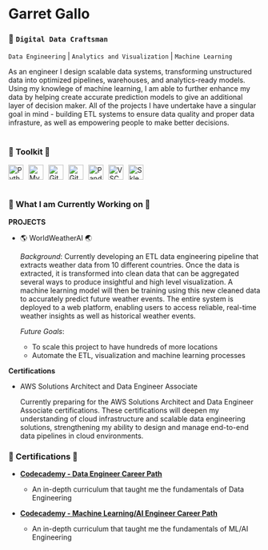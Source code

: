 # Garret Gallo

### :construction_worker: **`Digital Data Craftsman`**  
`Data Engineering` | `Analytics and Visualization` | `Machine Learning`

As an engineer I design scalable data systems, transforming unstructured data 
into optimized pipelines, warehouses, and analytics-ready models. Using my knowlege
of machine learning, I am able to further enhance my data by helping create accurate
prediction models to give an additional layer of decision maker. All of the projects I
have undertake have a singular goal in mind - building ETL systems to ensure data quality
and proper data infrasture, as well as empowering people to make better decisions.

#

### :hammer: Toolkit :hammer:
<div style="display: flex; gap: 10px; flex-wrap: wrap; margin-bottom: 20px;">
  <img alt="Python" width="30px" src="https://cdn.jsdelivr.net/gh/devicons/devicon@latest/icons/python/python-original-wordmark.svg" />
  <img alt="MySQL" width="30px" src="https://cdn.jsdelivr.net/gh/devicons/devicon@latest/icons/mysql/mysql-original-wordmark.svg" />
  <img alt="Git" width="30px" src="https://cdn.jsdelivr.net/gh/devicons/devicon@latest/icons/git/git-original.svg" />
  <img alt="GitHub" width="30px" src="https://cdn.jsdelivr.net/gh/devicons/devicon@latest/icons/github/github-original.svg" />
  <img alt="Pandas" width="30px" src="https://cdn.jsdelivr.net/gh/devicons/devicon@latest/icons/pandas/pandas-original-wordmark.svg" />
  <img alt="VSCode" width="30px" src="https://cdn.jsdelivr.net/gh/devicons/devicon@latest/icons/vscode/vscode-original.svg" />
  <img alt="Sklearn" width="30px" src="https://cdn.jsdelivr.net/gh/devicons/devicon@latest/icons/scikitlearn/scikitlearn-original.svg" />
</div>

#

### :memo: What I am Currently Working on :memo:
**PROJECTS**
  * :earth_americas: WorldWeatherAI :earth_asia:
    
    *Background*: Currently developing an ETL data engineering pipeline that extracts weather data from 10 different countries. Once the data is extracted, it is transformed into clean
    data that can be aggregated several ways to produce insightful and high level visualization. A machine learning model will then be training using this new cleaned data to accurately
    predict future weather events. The entire system is deployed to a web platform, enabling users to access reliable, real-time weather insights as well as historical
    weather events.
    
    *Future Goals*:
      * To scale this project to have hundreds of more locations
      * Automate the ETL, visualization and machine learning processes
    
**Certifications**
  * AWS Solutions Architect and Data Engineer Associate
    
    Currently preparing for the AWS Solutions Architect and Data Engineer Associate certifications. These certifications will deepen my understanding of cloud infrastructure and scalable
    data engineering solutions, strengthening my ability to design and manage end-to-end data pipelines in cloud environments.
 

### :bookmark_tabs: Certifications :bookmark_tabs:
*   **[Codecademy - Data Engineer Career Path](https://www.codecademy.com/profiles/garretGallo4815753860/certificates/a0ea6712a909402896de2c6772445311)**
    *   An in-depth curriculum that taught me the fundamentals of Data Engineering

*   **[Codecademy - Machine Learning/AI Engineer Career Path](https://www.codecademy.com/profiles/garretGallo4815753860/certificates/6f8e0510ca91437a847b53aa9e9aa3f1)**
    *   An in-depth curriculum that taught me the fundamentals of ML/AI Engineering

#
